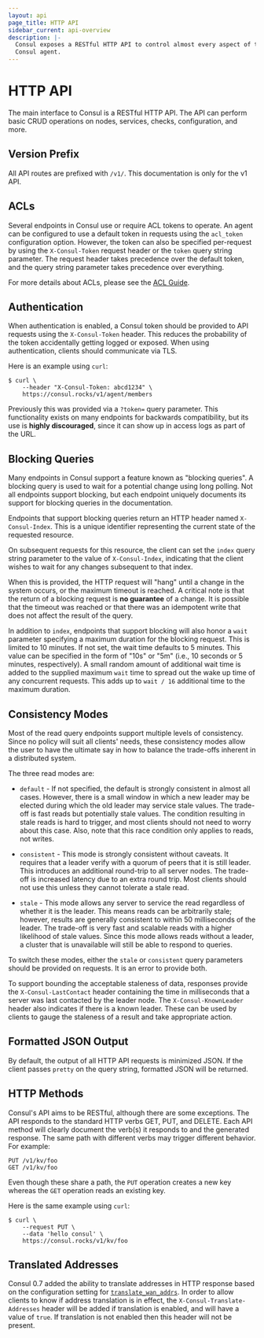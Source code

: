 ```yaml
---
layout: api
page_title: HTTP API
sidebar_current: api-overview
description: |-
  Consul exposes a RESTful HTTP API to control almost every aspect of the
  Consul agent.
---
```


# HTTP API

The main interface to Consul is a RESTful HTTP API. The API can perform basic
CRUD operations on nodes, services, checks, configuration, and more.

## Version Prefix

All API routes are prefixed with `/v1/`. This documentation is only for the v1 API.

## ACLs

Several endpoints in Consul use or require ACL tokens to operate. An agent
can be configured to use a default token in requests using the `acl_token`
configuration option. However, the token can also be specified per-request
by using the `X-Consul-Token` request header or the `token` query string
parameter. The request header takes precedence over the default token, and
the query string parameter takes precedence over everything.

For more details about ACLs, please see the [ACL Guide](/docs/guides/acl.html).

## Authentication

When authentication is enabled, a Consul token should be provided to API
requests using the `X-Consul-Token` header. This reduces the probability of the
token accidentally getting logged or exposed. When using authentication,
clients should communicate via TLS.

Here is an example using `curl`:

```text
$ curl \
    --header "X-Consul-Token: abcd1234" \
    https://consul.rocks/v1/agent/members
```

Previously this was provided via a `?token=` query parameter. This functionality
exists on many endpoints for backwards compatibility, but its use is **highly
discouraged**, since it can show up in access logs as part of the URL.

## Blocking Queries

Many endpoints in Consul support a feature known as "blocking queries". A
blocking query is used to wait for a potential change using long polling. Not
all endpoints support blocking, but each endpoint uniquely documents its support
for blocking queries in the documentation.

Endpoints that support blocking queries return an HTTP header named
`X-Consul-Index`. This is a unique identifier representing the current state of
the requested resource.

On subsequent requests for this resource, the client can set the `index` query
string parameter to the value of `X-Consul-Index`, indicating that the client
wishes to wait for any changes subsequent to that index.

When this is provided, the HTTP request will "hang" until a change in the system
occurs, or the maximum timeout is reached. A critical note is that the return of
a blocking request is **no guarantee** of a change. It is possible that the
timeout was reached or that there was an idempotent write that does not affect
the result of the query.

In addition to `index`, endpoints that support blocking will also honor a `wait`
parameter specifying a maximum duration for the blocking request. This is
limited to 10 minutes. If not set, the wait time defaults to 5 minutes. This
value can be specified in the form of "10s" or "5m" (i.e., 10 seconds or 5
minutes, respectively). A small random amount of additional wait time is added
to the supplied maximum `wait` time to spread out the wake up time of any
concurrent requests. This adds up to `wait / 16` additional time to the maximum
duration.

## Consistency Modes

Most of the read query endpoints support multiple levels of consistency. Since
no policy will suit all clients' needs, these consistency modes allow the user
to have the ultimate say in how to balance the trade-offs inherent in a
distributed system.

The three read modes are:

* `default` - If not specified, the default is strongly consistent in almost all
  cases. However, there is a small window in which a new leader may be elected
  during which the old leader may service stale values. The trade-off is fast
  reads but potentially stale values. The condition resulting in stale reads is
  hard to trigger, and most clients should not need to worry about this case.
  Also, note that this race condition only applies to reads, not writes.

* `consistent` - This mode is strongly consistent without caveats. It requires
  that a leader verify with a quorum of peers that it is still leader. This
  introduces an additional round-trip to all server nodes. The trade-off is
  increased latency due to an extra round trip. Most clients should not use this
  unless they cannot tolerate a stale read.

* `stale` - This mode allows any server to service the read regardless of
  whether it is the leader. This means reads can be arbitrarily stale; however,
  results are generally consistent to within 50 milliseconds of the leader. The
  trade-off is very fast and scalable reads with a higher likelihood of stale
  values. Since this mode allows reads without a leader, a cluster that is
  unavailable will still be able to respond to queries.

To switch these modes, either the `stale` or `consistent` query parameters
should be provided on requests. It is an error to provide both.

To support bounding the acceptable staleness of data, responses provide the
`X-Consul-LastContact` header containing the time in milliseconds that a server
was last contacted by the leader node. The `X-Consul-KnownLeader` header also
indicates if there is a known leader. These can be used by clients to gauge the
staleness of a result and take appropriate action.

## Formatted JSON Output

By default, the output of all HTTP API requests is minimized JSON. If the client
passes `pretty` on the query string, formatted JSON will be returned.

## HTTP Methods

Consul's API aims to be RESTful, although there are some exceptions. The API
responds to the standard HTTP verbs GET, PUT, and DELETE. Each API method will
clearly document the verb(s) it responds to and the generated response. The same
path with different verbs may trigger different behavior. For example:

```text
PUT /v1/kv/foo
GET /v1/kv/foo
```

Even though these share a path, the `PUT` operation creates a new key whereas
the `GET` operation reads an existing key.

Here is the same example using `curl`:

```shell
$ curl \
    --request PUT \
    --data 'hello consul' \
    https://consul.rocks/v1/kv/foo
```

## Translated Addresses

Consul 0.7 added the ability to translate addresses in HTTP response based on
the configuration setting for
[`translate_wan_addrs`](/docs/agent/options.html#translate_wan_addrs). In order
to allow clients to know if address translation is in effect, the
`X-Consul-Translate-Addresses` header will be added if translation is enabled,
and will have a value of `true`. If translation is not enabled then this header
will not be present.
